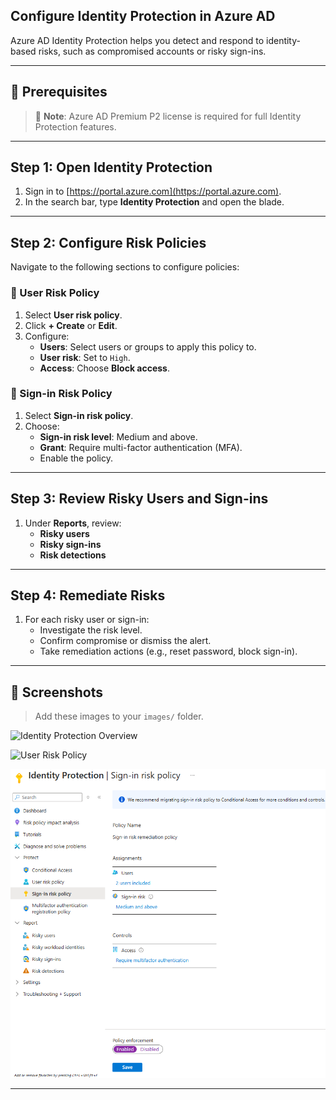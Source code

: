 ## Configure Identity Protection in Azure AD

Azure AD Identity Protection helps you detect and respond to identity-based risks, such as compromised accounts or risky sign-ins.

---

## 📌 Prerequisites

> 🛑 **Note**: Azure AD Premium P2 license is required for full Identity Protection features.

---

## Step 1: Open Identity Protection

1. Sign in to [https://portal.azure.com](https://portal.azure.com).
2. In the search bar, type **Identity Protection** and open the blade.

---

## Step 2: Configure Risk Policies

Navigate to the following sections to configure policies:

### 🔹 User Risk Policy

1. Select **User risk policy**.
2. Click **+ Create** or **Edit**.
3. Configure:
   - **Users**: Select users or groups to apply this policy to.
   - **User risk**: Set to `High`.
   - **Access**: Choose **Block access**.

### 🔹 Sign-in Risk Policy

1. Select **Sign-in risk policy**.
2. Choose:
   - **Sign-in risk level**: Medium and above.
   - **Grant**: Require multi-factor authentication (MFA).
   - Enable the policy.

---

## Step 3: Review Risky Users and Sign-ins

1. Under **Reports**, review:
   - **Risky users**
   - **Risky sign-ins**
   - **Risk detections**

---

## Step 4: Remediate Risks

1. For each risky user or sign-in:
   - Investigate the risk level.
   - Confirm compromise or dismiss the alert.
   - Take remediation actions (e.g., reset password, block sign-in).
     
---

## 📸 Screenshots

> Add these images to your `images/` folder.

![Identity Protection Overview](images/identity-protection-overview.png)

![User Risk Policy](images/user-risk-policy.png)

![Sign-in Risk Policy](images/signin-risk-policy.png)

---
